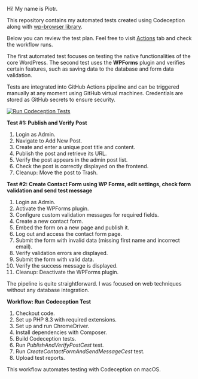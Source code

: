 Hi! My name is Piotr.

This repository contains my automated tests created using Codeception along with [wp-browser library](https://wpbrowser.wptestkit.dev/).

Below you can review the test plan. Feel free to visit [Actions](https://github.com/ospiotr/wordpress-wpforms-codeception/actions) tab and check the workflow runs.

The first automated test focuses on testing the native functionalities of the core WordPress. The second test uses the **WPForms** plugin and verifies certain features, such as saving data to the database and form data validation.

Tests are integrated into GitHub Actions pipeline and can be triggered manually at any moment using GitHub virtual machines. Credentials are stored as GitHub secrets to ensure security.


[![Run Codeception Tests](https://github.com/ospiotr/wordpress-wpforms-codeception/actions/workflows/github-actions-run-codeception-tests.yml/badge.svg)](https://github.com/ospiotr/wordpress-wpforms-codeception/actions/workflows/github-actions-run-codeception-tests.yml)

**Test #1: Publish and Verify Post**

1. Login as Admin.
2. Navigate to Add New Post.
3. Create and enter a unique post title and content.
4. Publish the post and retrieve its URL.
5. Verify the post appears in the admin post list.
6. Check the post is correctly displayed on the frontend.
7. Cleanup: Move the post to Trash.

**Test #2: Create Contact Form using WP Forms, edit settings, check form validation and send test message**

1. Login as Admin.
2. Activate the WPForms plugin.
3. Configure custom validation messages for required fields.
4. Create a new contact form.
5. Embed the form on a new page and publish it.
6. Log out and access the contact form page.
7. Submit the form with invalid data (missing first name and incorrect email).
8. Verify validation errors are displayed.
9. Submit the form with valid data.
10. Verify the success message is displayed.
11. Cleanup: Deactivate the WPForms plugin.



The pipeline is quite straightforward. I was focused on web techniques without any database integration.

**Workflow: Run Codeception Test**

1. Checkout code.
2. Set up PHP 8.3 with required extensions.
3. Set up and run ChromeDriver.
4. Install dependencies with Composer.
5. Build Codeception tests.
6. Run _PublishAndVerifyPostCest_ test.
7. Run _CreateContactFormAndSendMessageCest_ test.
8. Upload test reports.

This workflow automates testing with Codeception on macOS.
